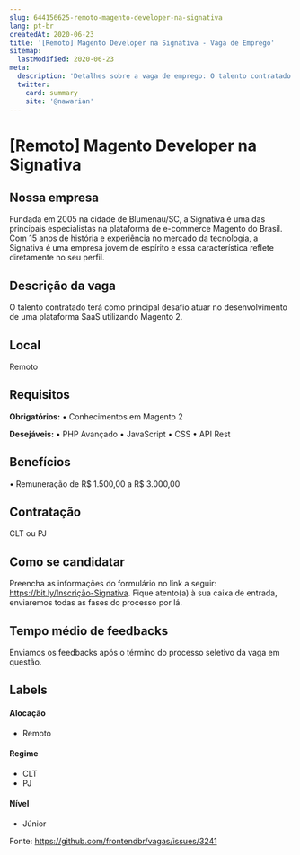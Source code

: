 ```yaml
---
slug: 644156625-remoto-magento-developer-na-signativa
lang: pt-br
createdAt: 2020-06-23
title: '[Remoto] Magento Developer na Signativa - Vaga de Emprego'
sitemap:
  lastModified: 2020-06-23
meta:
  description: 'Detalhes sobre a vaga de emprego: O talento contratado terá como principal desafio atuar no desenvolvimento de uma plataforma SaaS utilizando Magento 2.'
  twitter:
    card: summary
    site: '@nawarian'
---
```


# [Remoto] Magento Developer na Signativa

## Nossa empresa

Fundada em 2005 na cidade de Blumenau/SC, a Signativa é uma das principais especialistas na plataforma de e-commerce Magento do Brasil. Com 15 anos de história e experiência no mercado da tecnologia, a Signativa é uma empresa jovem de espírito e essa característica reflete diretamente no seu perfil. 

## Descrição da vaga

O talento contratado terá como principal desafio atuar no desenvolvimento de uma plataforma SaaS utilizando Magento 2.

## Local

Remoto

## Requisitos

**Obrigatórios:**
• Conhecimentos em Magento 2

**Desejáveis:**
• PHP Avançado
• JavaScript
• CSS
• API Rest

## Benefícios

• Remuneração de R$ 1.500,00 a R$ 3.000,00

## Contratação

CLT ou PJ

## Como se candidatar

Preencha as informações do formulário no link a seguir: https://bit.ly/Inscrição-Signativa. Fique atento(a) à sua caixa de entrada, enviaremos todas as fases do processo por lá.

## Tempo médio de feedbacks

Enviamos os feedbacks após o término do processo seletivo da vaga em questão.

## Labels
<!-- retire os labels que não fazem sentido à vaga -->

#### Alocação
- Remoto

#### Regime
- CLT
- PJ

#### Nível
- Júnior




Fonte: https://github.com/frontendbr/vagas/issues/3241